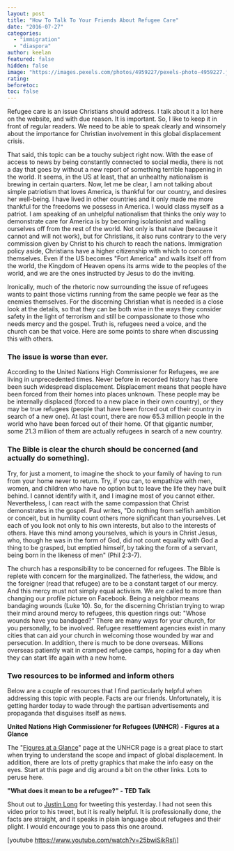 ```yaml
---
layout: post
title: "How To Talk To Your Friends About Refugee Care"
date: "2016-07-27"
categories:
  - "immigration"
  - "diaspora"
author: keelan
featured: false
hidden: false
image: "https://images.pexels.com/photos/4959227/pexels-photo-4959227.jpeg?auto=compress&cs=tinysrgb&w=1260&h=750&dpr=1"
rating:
beforetoc:
toc: false
---
```


Refugee care is an issue Christians should address. I talk about it a lot here on the website, and with due reason. It is important. So, I like to keep it in front of regular readers. We need to be able to speak clearly and winsomely about the importance for Christian involvement in this global displacement crisis.

That said, this topic can be a touchy subject right now. With the ease of access to news by being constantly connected to social media, there is not a day that goes by without a new report of something terrible happening in the world. It seems, in the US at least, that an unhealthy nationalism is brewing in certain quarters. Now, let me be clear, I am not talking about simple patriotism that loves America, is thankful for our country, and desires her well-being. I have lived in other countries and it only made me more thankful for the freedoms we possess in America. I would class myself as a patriot. I am speaking of an unhelpful nationalism that thinks the only way to demonstrate care for America is by becoming isolationist and walling ourselves off from the rest of the world. Not only is that naive (because it cannot and will not work), but for Christians, it also runs contrary to the very commission given by Christ to his church to reach the nations. Immigration policy aside, Christians have a higher citizenship with which to concern themselves. Even if the US becomes "Fort America" and walls itself off from the world, the Kingdom of Heaven opens its arms wide to the peoples of the world, and we are the ones instructed by Jesus to do the inviting.

Ironically, much of the rhetoric now surrounding the issue of refugees wants to paint those victims running from the same people we fear as the enemies themselves. For the discerning Christian what is needed is a close look at the details, so that they can be both wise in the ways they consider safety in the light of terrorism and still be compassionate to those who needs mercy and the gospel. Truth is, refugees need a voice, and the church can be that voice. Here are some points to share when discussing this with others.

### The issue is worse than ever.

According to the United Nations High Commissioner for Refugees, we are living in unprecedented times. Never before in recorded history has there been such widespread displacement. Displacement means that people have been forced from their homes into places unknown. These people may be be internally displaced (forced to a new place in their own country), or they may be true refugees (people that have been forced out of their country in search of a new one). At last count, there are now 65.3 million people in the world who have been forced out of their home. Of that gigantic number, some 21.3 million of them are actually refugees in search of a new country.

### The Bible is clear the church should be concerned (and actually do something).

Try, for just a moment, to imagine the shock to your family of having to run from your home never to return. Try, if you can, to empathize with men, women, and children who have no option but to leave the life they have built behind. I cannot identify with it, and I imagine most of you cannot either. Nevertheless, I can react with the same compassion that Christ demonstrates in the gospel. Paul writes, "Do nothing from selfish ambition or conceit, but in humility count others more significant than yourselves. Let each of you look not only to his own interests, but also to the interests of others. Have this mind among yourselves, which is yours in Christ Jesus, who, though he was in the form of God, did not count equality with God a thing to be grasped, but emptied himself, by taking the form of a servant, being born in the likeness of men" (Phil 2:3-7).

The church has a responsibility to be concerned for refugees. The Bible is replete with concern for the marginalized. The fatherless, the widow, and the foreigner (read that refugee) are to be a constant target of our mercy. And this mercy must not simply equal activism. We are called to more than changing our profile picture on Facebook. Being a neighbor means bandaging wounds (Luke 10). So, for the discerning Christian trying to wrap their mind around mercy to refugees, this question rings out: "Whose wounds have you bandaged?" There are many ways for your church, for you personally, to be involved. Refugee resettlement agencies exist in many cities that can aid your church in welcoming those wounded by war and persecution. In addition, there is much to be done overseas. Millions overseas patiently wait in cramped refugee camps, hoping for a day when they can start life again with a new home.

### Two resources to be informed and inform others

Below are a couple of resources that I find particularly helpful when addressing this topic with people. Facts are our friends. Unfortunately, it is getting harder today to wade through the partisan advertisements and propaganda that disguises itself as news.

**United Nations High Commissioner for Refugees (UNHCR) - Figures at a Glance**

The "[Figures at a Glance](http://www.unhcr.org/en-us/figures-at-a-glance.html)" page at the UNHCR page is a great place to start when trying to understand the scope and impact of global displacement. In addition, there are lots of pretty graphics that make the info easy on the eyes. Start at this page and dig around a bit on the other links. Lots to peruse here.

**"What does it mean to be a refugee?" - TED Talk**

Shout out to [Justin Long](https://twitter.com/justindlong/status/758006479530102785) for tweeting this yesterday. I had not seen this video prior to his tweet, but it is really helpful. It is professionally done, the facts are straight, and it speaks in plain language about refugees and their plight. I would encourage you to pass this one around.

\[youtube https://www.youtube.com/watch?v=25bwiSikRsI\]
